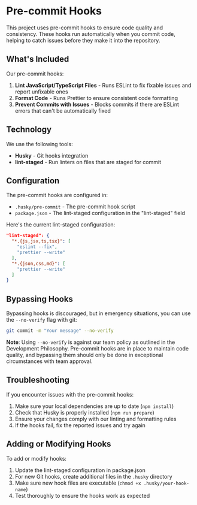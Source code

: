 # Pre-commit Hooks

This project uses pre-commit hooks to ensure code quality and consistency. These hooks run automatically when you commit code, helping to catch issues before they make it into the repository.

## What's Included

Our pre-commit hooks:

1. **Lint JavaScript/TypeScript Files** - Runs ESLint to fix fixable issues and report unfixable ones
2. **Format Code** - Runs Prettier to ensure consistent code formatting
3. **Prevent Commits with Issues** - Blocks commits if there are ESLint errors that can't be automatically fixed

## Technology

We use the following tools:

- **Husky** - Git hooks integration
- **lint-staged** - Run linters on files that are staged for commit

## Configuration

The pre-commit hooks are configured in:

- `.husky/pre-commit` - The pre-commit hook script
- `package.json` - The lint-staged configuration in the "lint-staged" field

Here's the current lint-staged configuration:

```json
"lint-staged": {
  "*.{js,jsx,ts,tsx}": [
    "eslint --fix",
    "prettier --write"
  ],
  "*.{json,css,md}": [
    "prettier --write"
  ]
}
```

## Bypassing Hooks

Bypassing hooks is discouraged, but in emergency situations, you can use the `--no-verify` flag with git:

```bash
git commit -m "Your message" --no-verify
```

**Note**: Using `--no-verify` is against our team policy as outlined in the Development Philosophy. Pre-commit hooks are in place to maintain code quality, and bypassing them should only be done in exceptional circumstances with team approval.

## Troubleshooting

If you encounter issues with the pre-commit hooks:

1. Make sure your local dependencies are up to date (`npm install`)
2. Check that Husky is properly installed (`npm run prepare`)
3. Ensure your changes comply with our linting and formatting rules
4. If the hooks fail, fix the reported issues and try again

## Adding or Modifying Hooks

To add or modify hooks:

1. Update the lint-staged configuration in package.json
2. For new Git hooks, create additional files in the `.husky` directory
3. Make sure new hook files are executable (`chmod +x .husky/your-hook-name`)
4. Test thoroughly to ensure the hooks work as expected
